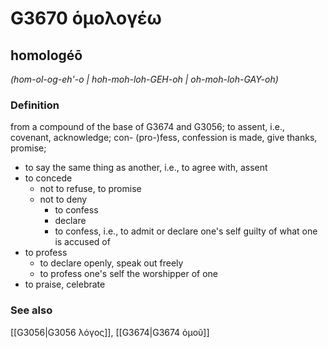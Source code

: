 # G3670 ὁμολογέω

## homologéō

_(hom-ol-og-eh'-o | hoh-moh-loh-GEH-oh | oh-moh-loh-GAY-oh)_

### Definition

from a compound of the base of G3674 and G3056; to assent, i.e., covenant, acknowledge; con- (pro-)fess, confession is made, give thanks, promise; 

- to say the same thing as another, i.e., to agree with, assent
- to concede
  - not to refuse, to promise
  - not to deny
    - to confess
    - declare
    - to confess, i.e., to admit or declare one's self guilty of what one is accused of
- to profess
  - to declare openly, speak out freely
  - to profess one's self the worshipper of one
- to praise, celebrate

### See also

[[G3056|G3056 λόγος]], [[G3674|G3674 ὁμοῦ]]
